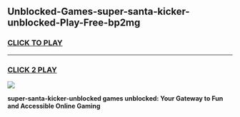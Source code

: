 
## Unblocked-Games-super-santa-kicker-unblocked-Play-Free-bp2mg
<h3>
<a href="https://premium76.site?title=super-santa-kicker-unblocked&ref=23A">CLICK TO PLAY</a></h3>
<hr>

<h3>
<a href="https://premium76.site?title=super-santa-kicker-unblocked&ref=23A">CLICK 2 PLAY</a>
  
</h3>

<a href="https://premium76.site?title=super-santa-kicker-unblocked&ref=23A"><img src="https://clearcache.store/games.png"></a>


**super-santa-kicker-unblocked games unblocked: Your Gateway to Fun and Accessible Online Gaming**

